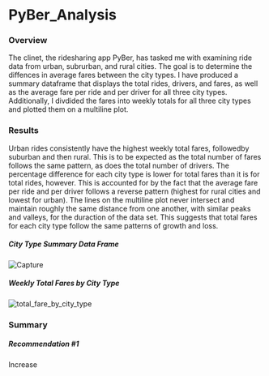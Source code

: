 # PyBer_Analysis

### Overview
The clinet, the ridesharing app PyBer, has tasked me with examining ride data from urban, subrurban, and rural cities.  The goal is to determine the diffences in average fares between the city types. I have produced a summary dataframe that displays the total rides, drivers, and fares, as well as the average fare per ride and per driver for all three city types.  Additionally, I divdided the fares into weekly totals for all three city types and plotted them on a multiline plot.

### Results

Urban rides consistently have the highest weekly total fares, followedby suburban and then rural.  This is to be expected as the total number of fares follows the same pattern, as does the total number of drivers.  The percentage difference for each city type is lower for total fares than it is for total rides, however.  This is accounted for by the fact that the average fare per ride and per driver follows a reverse pattern (highest for rural cities and lowest for urban). The lines on the multiline plot never intersect and maintain roughly the same distance from one another, with similar peaks and valleys, for the duraction of the data set. This suggests that total fares for each city type follow the same patterns of growth and loss.

##### City Type Summary Data Frame
![Capture](https://user-images.githubusercontent.com/86164867/128095444-9800b84c-3033-499c-acac-a7c452341557.PNG)


##### Weekly Total Fares by City Type
![total_fare_by_city_type](https://user-images.githubusercontent.com/86164867/128094364-a3efa763-d068-43b4-9157-f849c112fceb.png)

### Summary

##### Recommendation #1
Increase 
